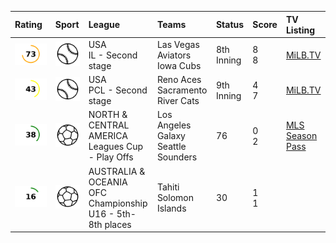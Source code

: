 | Rating                                                                                                                                 | Sport                                                                                                            | League                                                       | Teams                                  | Status     | Score   | TV Listing                                                                 |
|:---------------------------------------------------------------------------------------------------------------------------------------|:-----------------------------------------------------------------------------------------------------------------|:-------------------------------------------------------------|:---------------------------------------|:-----------|:--------|:---------------------------------------------------------------------------|
| <img src="https://raw.githubusercontent.com/BlakeDuncan25/Donut-SVG-Ratings/bac4e4a278175106499642192132b1786a9aec38/73.svg" alt="73"> | <img src="https://raw.githubusercontent.com/BlakeDuncan25/Donut-SVG-Ratings/master/baseball.png" alt="Baseball"> | USA<br>IL - Second stage                                     | Las Vegas Aviators<br>Iowa Cubs        | 8th Inning | 8<br>8  | <a href="https://www.milb.com/live-stream-games/2025/08/26">MiLB.TV</a>    |
| <img src="https://raw.githubusercontent.com/BlakeDuncan25/Donut-SVG-Ratings/bac4e4a278175106499642192132b1786a9aec38/43.svg" alt="43"> | <img src="https://raw.githubusercontent.com/BlakeDuncan25/Donut-SVG-Ratings/master/baseball.png" alt="Baseball"> | USA<br>PCL - Second stage                                    | Reno Aces<br>Sacramento River Cats     | 9th Inning | 4<br>7  | <a href="https://www.milb.com/live-stream-games/2025/08/26">MiLB.TV</a>    |
| <img src="https://raw.githubusercontent.com/BlakeDuncan25/Donut-SVG-Ratings/bac4e4a278175106499642192132b1786a9aec38/38.svg" alt="38"> | <img src="https://raw.githubusercontent.com/BlakeDuncan25/Donut-SVG-Ratings/master/soccer.png" alt="Soccer">     | NORTH & CENTRAL AMERICA<br>Leagues Cup - Play Offs           | Los Angeles Galaxy<br>Seattle Sounders | 76         | 0<br>2  | <a href="https://tv.apple.com/us/channel/tvs.sbd.7000">MLS Season Pass</a> |
| <img src="https://raw.githubusercontent.com/BlakeDuncan25/Donut-SVG-Ratings/bac4e4a278175106499642192132b1786a9aec38/16.svg" alt="16"> | <img src="https://raw.githubusercontent.com/BlakeDuncan25/Donut-SVG-Ratings/master/soccer.png" alt="Soccer">     | AUSTRALIA & OCEANIA<br>OFC Championship U16 - 5th-8th places | Tahiti<br>Solomon Islands              | 30         | 1<br>1  | <a href="#N/A"></a>                                                        |